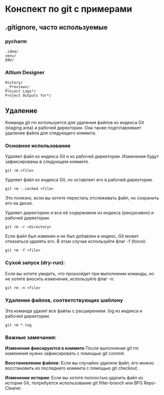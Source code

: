 # Конспект по git с примерами

## .gitignore, часто используемые
### pycharm
```
.idea/
venv/
ENV/
``` 
### Altium Designer
```
History/
__Previews/
Project Logs*/
Project Outputs for*/
```

## Удаление
Команда git rm используется для удаления файлов из индекса Git (staging area) и рабочей директории. Она также подготавливает удаление файла для следующего коммита.
### Основное использование

Удаляет файл <file> из индекса Git и из рабочей директории. Изменения будут зафиксированы в следующем коммите.
```
git rm <file>
```

Удаляет файл <file> из индекса Git, но оставляет его в рабочей директории.
```
git rm --cached <file>

```

Это полезно, если вы хотите перестать отслеживать файл, но сохранить его на диске.

Удаляет директорию <directory> и все её содержимое из индекса (рекурсивно) и рабочей директории.
```
git rm -r <directory>
```

Если файл был изменен и не был добавлен в индекс, Git может отказаться удалять его. В этом случае используйте флаг -f (force):
```
git rm -f <file>
```

### Сухой запуск (dry-run):
Если вы хотите увидеть, что произойдет при выполнении команды, но не хотите вносить изменения, используйте флаг -n:

```
git rm -n <file>
```

### Удаление файлов, соответствующих шаблону
Эта команда удалит все файлы с расширением .log из индекса и рабочей директории.
```
git rm *.log
```

### Важные замечания:
**Изменения фиксируются в коммите** После выполнения git rm изменения нужно зафиксировать с помощью git commit.

**Восстановление файлов**: Если вы случайно удалили файл, его можно восстановить из последнего коммита с помощью git checkout <file>.

**Изменение истории**: Если вы хотите полностью удалить файл из истории Git, потребуется использование git filter-branch или BFG Repo-Cleaner.
